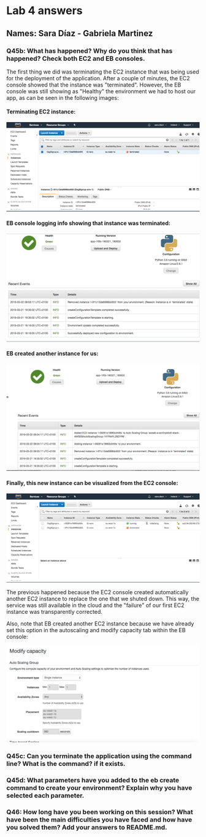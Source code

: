 # Lab 4 answers

## Names: Sara Díaz - Gabriela Martinez

### Q45b: What has happened? Why do you think that has happened? Check both EC2 and EB consoles.
The first thing we did was terminating the EC2 instance that was being used for the deployment of the application. After a couple of minutes, the EC2 console showed that the instance was "terminated". However, the EB console was still showing as "Healthy" the environment we had to host our app, as can be seen in the following images:

#### Terminating EC2 instance:

![TerminateEC2](https://github.com/mgmartinezl/CLOUD-COMPUTING-CLASS-2019/blob/master/Labs-solutions/Lab4/instanceterminatedEC2console.png)

#### EB console logging info showing that instance was terminated:

![TerminateEB](https://github.com/mgmartinezl/CLOUD-COMPUTING-CLASS-2019/blob/master/Labs-solutions/Lab4/EBconsoleinstanceterminated.png)

#### EB created another instance for us:

![CreateNewEB](https://github.com/mgmartinezl/CLOUD-COMPUTING-CLASS-2019/blob/master/Labs-solutions/Lab4/EBaddsnewinstance.png)

#### Finally, this new instance can be visualized from the EC2 console:

![NewInstanceEC2](https://github.com/mgmartinezl/CLOUD-COMPUTING-CLASS-2019/blob/master/Labs-solutions/Lab4/newinstanceEC2console.png)

The previous happened because the EC2 console created automatically another EC2 instance to replace the one that we shuted down. This way, the service was still available in the cloud and the "failure" of our first EC2 instance was transparently corrected.

Also, note that EB created another EC2 instance because we have already set this option in the autoscaling and modify capacity tab within the EB console:

![Capacity](https://github.com/mgmartinezl/CLOUD-COMPUTING-CLASS-2019/blob/master/Labs-solutions/Lab4/ebCapacity.png)

### Q45c: Can you terminate the application using the command line? What is the command? if it exists.

### Q45d: What parameters have you added to the eb create command to create your environment? Explain why you have selected each parameter.

### Q46: How long have you been working on this session? What have been the main difficulties you have faced and how have you solved them? Add your answers to README.md.
